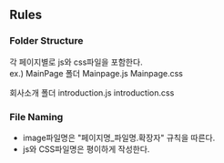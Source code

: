 ## Rules
### Folder Structure
각 페이지별로 js와 css파일을 포함한다.
<br/>
ex.)
MainPage 폴더
Mainpage.js
Mainpage.css

회사소개 폴더
introduction.js
introduction.css

### File Naming
- image파일명은 "페이지명_파일명.확장자" 규칙을 따른다.
- js와 CSS파일명은 평이하게 작성한다.
